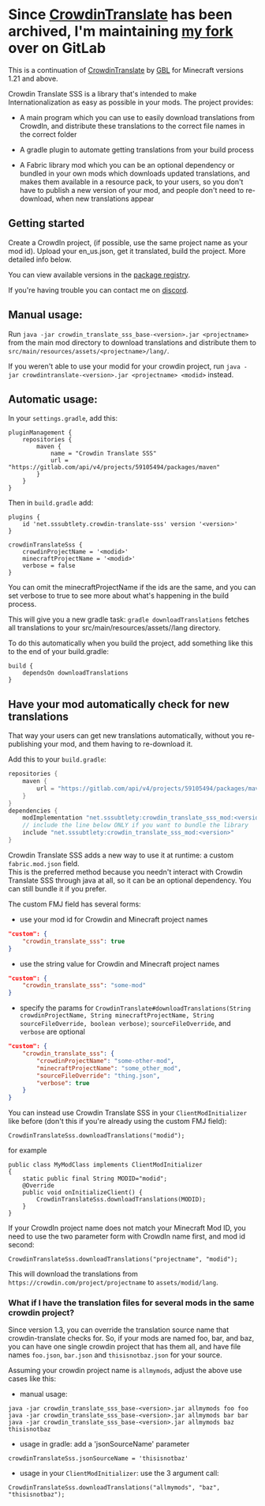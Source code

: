 Since [CrowdinTranslate](https://github.com/gbl/CrowdinTranslate) has been archived, I'm maintaining [my fork](https://gitlab.com/supersaiyansubtlety-group/minecraft-mods/sss_translate) over on GitLab
=============================================================================

This is a continuation of [CrowdinTranslate](https://github.com/gbl/CrowdinTranslate) by [GBL](https://github.com/gbl)
for Minecraft versions 1.21 and above.

Crowdin Translate SSS is a library that's intended to make Internationalization as 
easy as possible in your mods. The project provides:

- A main program which you can use to easily download translations from
CrowdIn, and distribute these translations to the correct file names in the
correct folder

- A gradle plugin to automate getting translations from your build process

- A Fabric library mod which you can be an optional dependency or bundled in your own mods which downloads
updated translations, and makes them available in a resource pack, to your
users, so you don't have to publish a new version of your mod, and people
don't need to re-download, when new translations appear

## Getting started

Create a CrowdIn project, (if possible, use the same project name as your mod id).
Upload your en_us.json, get it translated, build the project. More detailed 
info below.

You can view available versions in the
[package registry](https://gitlab.com/supersaiyansubtlety-group/minecraft-mods/crowdin_translate_sss/-/packages).

If you're having trouble you can contact me on [discord](https://discord.gg/xABmPngXAH).

## Manual usage:

Run `java -jar crowdin_translate_sss_base-<version>.jar <projectname>` from the main
mod directory to download translations and distribute them
to `src/main/resources/assets/<projectname>/lang/`.

If you weren't able to use your modid for your crowdin project, run
`java -jar crowdintranslate-<version>.jar <projectname> <modid>` instead.

## Automatic usage:

In your `settings.gradle`, add this:

```
pluginManagement {
    repositories {
        maven {
            name = "Crowdin Translate SSS"
            url = "https://gitlab.com/api/v4/projects/59105494/packages/maven"
        }
    }
}
```

Then in `build.gradle` add:

```
plugins {
    id 'net.sssubtlety.crowdin-translate-sss' version '<version>'
}

crowdinTranslateSss {
    crowdinProjectName = '<modid>'
    minecraftProjectName = '<modid>'
    verbose = false
}
```

You can omit the minecraftProjectName if the ids are the same, and you can
set verbose to true to see more about what's happening in the build process.

This will give you a new gradle task: `gradle downloadTranslations` fetches 
all translations to your src/main/resources/assets/<modid>/lang directory.

To do this automatically when you build the project, add something like this
to the end of your build.gradle:

```
build {
    dependsOn downloadTranslations
}
```

## Have your mod automatically check for new translations

That way your users can get new translations automatically, without
you re-publishing your mod, and them having to re-download it.

Add this to your `build.gradle`:

```groovy
repositories {
	maven {
		url = "https://gitlab.com/api/v4/projects/59105494/packages/maven"
	}
}
dependencies {
    modImplementation "net.sssubtlety:crowdin_translate_sss_mod:<version>"
    // include the line below ONLY if you want to bundle the library
    include "net.sssubtlety:crowdin_translate_sss_mod:<version>"
}
```

Crowdin Translate SSS adds a new way to use it at runtime: a custom `fabric.mod.json` field.  
This is the preferred method because you needn't interact with Crowdin Translate SSS through java at all,
so it can be an optional dependency. You can still bundle it if you prefer.

The custom FMJ field has several forms:

- use your mod id for Crowdin and Minecraft project names
```json
"custom": {
    "crowdin_translate_sss": true
}
```

- use the string value for Crowdin and Minecraft project names
```json
"custom": {
    "crowdin_translate_sss": "some-mod"
}
```

- specify the params for `CrowdinTranslate#downloadTranslations(String crowdinProjectName, String minecraftProjectName,
String sourceFileOverride, boolean verbose)`; `sourceFileOverride`, and `verbose` are optional
```json
"custom": {
    "crowdin_translate_sss": {
        "crowdinProjectName": "some-other-mod",
        "minecraftProjectName": "some_other_mod",
        "sourceFileOverride": "thing.json",
        "verbose": true
    }
}
```

You can instead use Crowdin Translate SSS in your `ClientModInitializer` like before
(don't this if you're already using the custom FMJ field):

```
CrowdinTranslateSss.downloadTranslations("modid");
```

for example

```
public class MyModClass implements ClientModInitializer 
{
    static public final String MODID="modid";
    @Override
    public void onInitializeClient() {
        CrowdinTranslateSss.downloadTranslations(MODID);
    }
}
```

If your CrowdIn project name does not match your Minecraft Mod ID, you need
to use the two parameter form with CrowdIn name first, and mod id second:

```
CrowdinTranslateSss.downloadTranslations("projectname", "modid");
```

This will download the translations from
`https://crowdin.com/project/projectname`
to `assets/modid/lang`.

### What if I have the translation files for several mods in the same crowdin project?

Since version 1.3, you can override the translation source name that
crowdin-translate checks for. So, if your mods are named foo, bar, and baz,
you can have one single crowdin project that has them all, and have file names
`foo.json`, `bar.json` and `thisisnotbaz.json` for your source.

Assuming your crowdin project name is `allmymods`,
adjust the above use cases like this:

- manual usage:
```
java -jar crowdin_translate_sss_base-<version>.jar allmymods foo foo
java -jar crowdin_translate_sss_base-<version>.jar allmymods bar bar
java -jar crowdin_translate_sss_base-<version>.jar allmymods baz thisisnotbaz
```

- usage in gradle: add a 'jsonSourceName' parameter
```
crowdinTranslateSss.jsonSourceName = 'thisisnotbaz'
```

- usage in your `ClientModInitializer`: use the 3 argument call:
```
CrowdinTranslateSss.downloadTranslations("allmymods", "baz", "thisisnotbaz");
```
